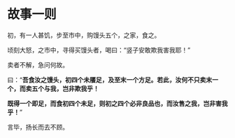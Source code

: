# 故事一则
初，有一人甚饥，步至市中，购馒头五个，之家，食之。
 

顷刻大怒，之市中，寻得买馒头者，喝曰：“竖子安敢欺我害我耶！”
 

卖者不解，急问何故。
 

曰：“**吾食汝之馒头，初四个未餍足，及至末一个方足。若此，汝何不只卖末一个，而卖五个与我，岂非欺我乎！**
 

**既得一个即足，而食初四个未足，则初之四个必非良品也，而汝售之我，岂非害我乎！**”
 

言毕，扬长而去不顾。

